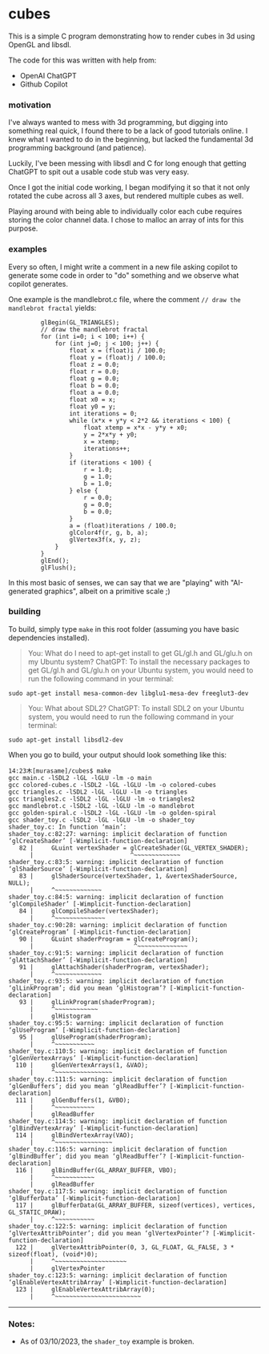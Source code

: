 # cubes

This is a simple C program demonstrating how to render cubes in 3d using OpenGL and libsdl.

The code for this was written with help from:

- OpenAI ChatGPT
- Github Copilot

### motivation

I've always wanted to mess with 3d programming, but digging into something real quick, I found there to be a lack of good tutorials online. I knew what I wanted to do in the beginning, but lacked the fundamental 3d programming background (and patience). 

Luckily, I've been messing with libsdl and C for long enough that getting ChatGPT to spit out a usable code stub was very easy. 

Once I got the initial code working, I began modifying it so that it not only rotated the cube across all 3 axes, but rendered multiple cubes as well. 

Playing around with being able to individually color each cube requires storing the color channel data. I chose to malloc an array of ints for this purpose. 

### examples

Every so often, I might write a comment in a new file asking copilot to generate some code in order to "do" something and we observe what copilot generates.

One example is the mandlebrot.c file, where the comment `// draw the mandlebrot fractal` yields:

```
         glBegin(GL_TRIANGLES);    
         // draw the mandlebrot fractal
         for (int i=0; i < 100; i++) {
             for (int j=0; j < 100; j++) {
                 float x = (float)i / 100.0;
                 float y = (float)j / 100.0;
                 float z = 0.0;
                 float r = 0.0;
                 float g = 0.0;
                 float b = 0.0;
                 float a = 0.0;
                 float x0 = x;
                 float y0 = y;
                 int iterations = 0;
                 while (x*x + y*y < 2*2 && iterations < 100) {
                     float xtemp = x*x - y*y + x0;
                     y = 2*x*y + y0;
                     x = xtemp;
                     iterations++;
                 }
                 if (iterations < 100) {
                     r = 1.0;
                     g = 1.0;
                     b = 1.0;
                 } else {
                     r = 0.0;
                     g = 0.0;
                     b = 0.0;
                 }
                 a = (float)iterations / 100.0;
                 glColor4f(r, g, b, a);
                 glVertex3f(x, y, z);
             }   
         }       
         glEnd();
         glFlush();
```

In this most basic of senses, we can say that we are "playing" with "AI-generated graphics", albeit on a primitive scale ;)

### building

To build, simply type `make` in this root folder (assuming you have basic dependencies installed).

> You: What do I need to apt-get install to get GL/gl.h and GL/glu.h on my Ubuntu system?
> ChatGPT: To install the necessary packages to get GL/gl.h and GL/glu.h on your Ubuntu system, you would need to run the following command in your terminal:

```
sudo apt-get install mesa-common-dev libglu1-mesa-dev freeglut3-dev
```

> You: What about SDL2?
> ChatGPT: To install SDL2 on your Ubuntu system, you would need to run the following command in 
your terminal:

```
sudo apt-get install libsdl2-dev
```

When you go to build, your output should look something like this:

```
14:23木[murasame]/cubes$ make
gcc main.c -lSDL2 -lGL -lGLU -lm -o main
gcc colored-cubes.c -lSDL2 -lGL -lGLU -lm -o colored-cubes
gcc triangles.c -lSDL2 -lGL -lGLU -lm -o triangles
gcc triangles2.c -lSDL2 -lGL -lGLU -lm -o triangles2
gcc mandlebrot.c -lSDL2 -lGL -lGLU -lm -o mandlebrot
gcc golden-spiral.c -lSDL2 -lGL -lGLU -lm -o golden-spiral
gcc shader_toy.c -lSDL2 -lGL -lGLU -lm -o shader_toy
shader_toy.c: In function ‘main’:
shader_toy.c:82:27: warning: implicit declaration of function ‘glCreateShader’ [-Wimplicit-function-declaration]
   82 |     GLuint vertexShader = glCreateShader(GL_VERTEX_SHADER);
      |                           ^~~~~~~~~~~~~~
shader_toy.c:83:5: warning: implicit declaration of function ‘glShaderSource’ [-Wimplicit-function-declaration]
   83 |     glShaderSource(vertexShader, 1, &vertexShaderSource, NULL);
      |     ^~~~~~~~~~~~~~
shader_toy.c:84:5: warning: implicit declaration of function ‘glCompileShader’ [-Wimplicit-function-declaration]
   84 |     glCompileShader(vertexShader);
      |     ^~~~~~~~~~~~~~~
shader_toy.c:90:28: warning: implicit declaration of function ‘glCreateProgram’ [-Wimplicit-function-declaration]
   90 |     GLuint shaderProgram = glCreateProgram();
      |                            ^~~~~~~~~~~~~~~
shader_toy.c:91:5: warning: implicit declaration of function ‘glAttachShader’ [-Wimplicit-function-declaration]
   91 |     glAttachShader(shaderProgram, vertexShader);
      |     ^~~~~~~~~~~~~~
shader_toy.c:93:5: warning: implicit declaration of function ‘glLinkProgram’; did you mean ‘glHistogram’? [-Wimplicit-function-declaration]
   93 |     glLinkProgram(shaderProgram);
      |     ^~~~~~~~~~~~~
      |     glHistogram
shader_toy.c:95:5: warning: implicit declaration of function ‘glUseProgram’ [-Wimplicit-function-declaration]
   95 |     glUseProgram(shaderProgram);
      |     ^~~~~~~~~~~~
shader_toy.c:110:5: warning: implicit declaration of function ‘glGenVertexArrays’ [-Wimplicit-function-declaration]
  110 |     glGenVertexArrays(1, &VAO);
      |     ^~~~~~~~~~~~~~~~~
shader_toy.c:111:5: warning: implicit declaration of function ‘glGenBuffers’; did you mean ‘glReadBuffer’? [-Wimplicit-function-declaration]
  111 |     glGenBuffers(1, &VBO);
      |     ^~~~~~~~~~~~
      |     glReadBuffer
shader_toy.c:114:5: warning: implicit declaration of function ‘glBindVertexArray’ [-Wimplicit-function-declaration]
  114 |     glBindVertexArray(VAO);
      |     ^~~~~~~~~~~~~~~~~
shader_toy.c:116:5: warning: implicit declaration of function ‘glBindBuffer’; did you mean ‘glReadBuffer’? [-Wimplicit-function-declaration]
  116 |     glBindBuffer(GL_ARRAY_BUFFER, VBO);
      |     ^~~~~~~~~~~~
      |     glReadBuffer
shader_toy.c:117:5: warning: implicit declaration of function ‘glBufferData’ [-Wimplicit-function-declaration]
  117 |     glBufferData(GL_ARRAY_BUFFER, sizeof(vertices), vertices, GL_STATIC_DRAW);
      |     ^~~~~~~~~~~~
shader_toy.c:122:5: warning: implicit declaration of function ‘glVertexAttribPointer’; did you mean ‘glVertexPointer’? [-Wimplicit-function-declaration]
  122 |     glVertexAttribPointer(0, 3, GL_FLOAT, GL_FALSE, 3 * sizeof(float), (void*)0);
      |     ^~~~~~~~~~~~~~~~~~~~~
      |     glVertexPointer
shader_toy.c:123:5: warning: implicit declaration of function ‘glEnableVertexAttribArray’ [-Wimplicit-function-declaration]
  123 |     glEnableVertexAttribArray(0);
      |     ^~~~~~~~~~~~~~~~~~~~~~~~~
```

-----

### Notes:

- As of 03/10/2023, the `shader_toy` example is broken.


